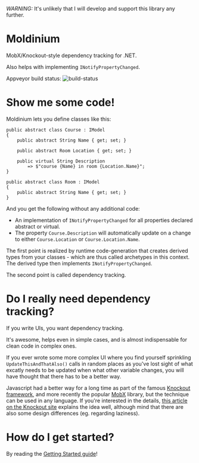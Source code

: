*WARNING:* It's unlikely that I will develop and support this library any further.

Moldinium
=========

MobX/Knockout-style dependency tracking for .NET.

Also helps with implementing `INotifyPropertyChanged`.

Appveyor build status: ![build-status](https://ci.appveyor.com/api/projects/status/a4c7svxm4q7solua?svg=true)

Show me some code!
==================

Moldinium lets you define classes like this:

```
public abstract class Course : IModel
{
    public abstract String Name { get; set; }

    public abstract Room Location { get; set; }

    public virtual String Description
        => $"course {Name} in room {Location.Name}";
}

public abstract class Room : IModel
{
    public abstract String Name { get; set; }
}
```

And you get the following without any additional code:

- An implementation of `INotifyPropertyChanged` for all properties declared abstract or virtual.
- The property `Course.Description` will automatically update on a change to either `Course.Location` or `Course.Location.Name`.

The first point is realized by runtime code-generation that creates derived types from
your classes - which are thus called archetypes in this context. The derived type then
implements `INotifyPropertyChanged`.

The second point is called dependency tracking.

Do I really need dependency tracking?
=====================================

If you write UIs, you want dependency tracking.

It's awesome, helps even in simple cases, and is almost indispensable for clean code in complex ones.

If you ever wrote some more complex UI where you find yourself sprinkling `UpdateThisAndThatAlso()`
calls in random places as you've lost sight of what excatly needs to be updated when
what other variable changes, you will have thought that there has to be a better way.

Javascript had a better way for a long time as part of the famous [Knockout framework](http://knockoutjs.com/),
and more recently the popular [MobX](https://github.com/mobxjs/mobx) library,
but the technique can be used in any language. If you're interested in the details,
[this article on the Knockout site](http://knockoutjs.com/documentation/computed-dependency-tracking.html)
explains the idea well, although mind that there are also some design differences (eg. regarding laziness).

How do I get started?
=====================

By reading the [Getting Started guide](https://github.com/jtheisen/moldinium/wiki/Getting-started)!
